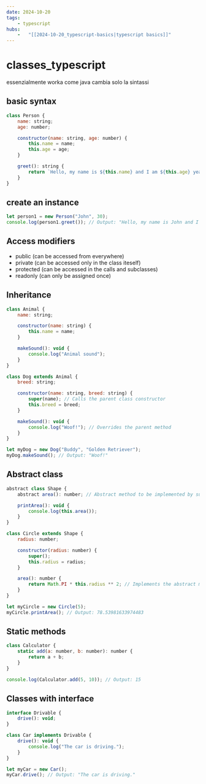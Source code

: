 ```yaml
---
date: 2024-10-20 
tags: 
    - typescript
hubs: 
    -   "[[2024-10-20_typescript-basics|typescript basics]]"
---
```


# classes_typescript
essenzialmente worka come java cambia solo la sintassi

## basic syntax
```javascript
class Person {
    name: string;
    age: number;

    constructor(name: string, age: number) {
        this.name = name;
        this.age = age;
    }

    greet(): string {
        return `Hello, my name is ${this.name} and I am ${this.age} years old.`;
    }
}
```

## create an instance
```javascript
let person1 = new Person("John", 30);
console.log(person1.greet()); // Output: "Hello, my name is John and I am 30 years old."
```

## Access modifiers
- public (can be accessed from everywhere)
- private (can be accessed only in the class iteself)
- protected (can be accessed in the calls and subclasses)
- readonly (can only be assigned once)

## Inheritance
```javascript
class Animal {
    name: string;

    constructor(name: string) {
        this.name = name;
    }

    makeSound(): void {
        console.log("Animal sound");
    }
}

class Dog extends Animal {
    breed: string;

    constructor(name: string, breed: string) {
        super(name); // Calls the parent class constructor
        this.breed = breed;
    }

    makeSound(): void {
        console.log("Woof!"); // Overrides the parent method
    }
}

let myDog = new Dog("Buddy", "Golden Retriever");
myDog.makeSound(); // Output: "Woof!"
```

## Abstract class
```javascript
abstract class Shape {
    abstract area(): number; // Abstract method to be implemented by subclasses

    printArea(): void {
        console.log(this.area());
    }
}

class Circle extends Shape {
    radius: number;

    constructor(radius: number) {
        super();
        this.radius = radius;
    }

    area(): number {
        return Math.PI * this.radius ** 2; // Implements the abstract method
    }
}

let myCircle = new Circle(5);
myCircle.printArea(); // Output: 78.53981633974483
```

## Static methods
```javascript
class Calculator {
    static add(a: number, b: number): number {
        return a + b;
    }
}

console.log(Calculator.add(5, 10)); // Output: 15
```

## Classes with interface
```javascript
interface Drivable {
    drive(): void;
}

class Car implements Drivable {
    drive(): void {
        console.log("The car is driving.");
    }
}

let myCar = new Car();
myCar.drive(); // Output: "The car is driving."
```
